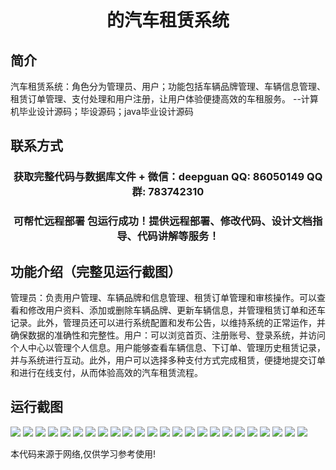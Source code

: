 <p><h1 align="center">的汽车租赁系统</h1></p>

## 简介
汽车租赁系统：角色分为管理员、用户；功能包括车辆品牌管理、车辆信息管理、租赁订单管理、支付处理和用户注册，让用户体验便捷高效的车租服务。    --计算机毕业设计源码；毕设源码；java毕业设计源码


## 联系方式
<p><h3 align="center">获取完整代码与数据库文件 + 微信：deepguan QQ: 86050149 QQ群: 783742310</h3></p>
<p><h3 align="center">可帮忙远程部署 包运行成功！提供远程部署、修改代码、设计文档指导、代码讲解等服务！</h3></p>

## 功能介绍（完整见运行截图）
管理员：负责用户管理、车辆品牌和信息管理、租赁订单管理和审核操作。可以查看和修改用户资料、添加或删除车辆品牌、更新车辆信息，并管理租赁订单和还车记录。此外，管理员还可以进行系统配置和发布公告，以维持系统的正常运作，并确保数据的准确性和完整性。用户：可以浏览首页、注册账号、登录系统，并访问个人中心以管理个人信息。用户能够查看车辆信息、下订单、管理历史租赁记录，并与系统进行互动。此外，用户可以选择多种支付方式完成租赁，便捷地提交订单和进行在线支付，从而体验高效的汽车租赁流程。


## 运行截图
![](img/001.jpg)
![](img/002.jpg)
![](img/003.jpg)
![](img/004.jpg)
![](img/005.jpg)
![](img/006.jpg)
![](img/007.jpg)
![](img/008.jpg)
![](img/009.jpg)
![](img/010.jpg)
![](img/011.jpg)
![](img/012.jpg)
![](img/013.jpg)
![](img/014.jpg)
![](img/015.jpg)
![](img/016.jpg)
![](img/017.jpg)
![](img/018.jpg)
![](img/019.jpg)
![](img/020.jpg)
![](img/021.jpg)
![](img/022.jpg)
![](img/023.jpg)
![](img/024.jpg)

<p>本代码来源于网络,仅供学习参考使用!</p>
